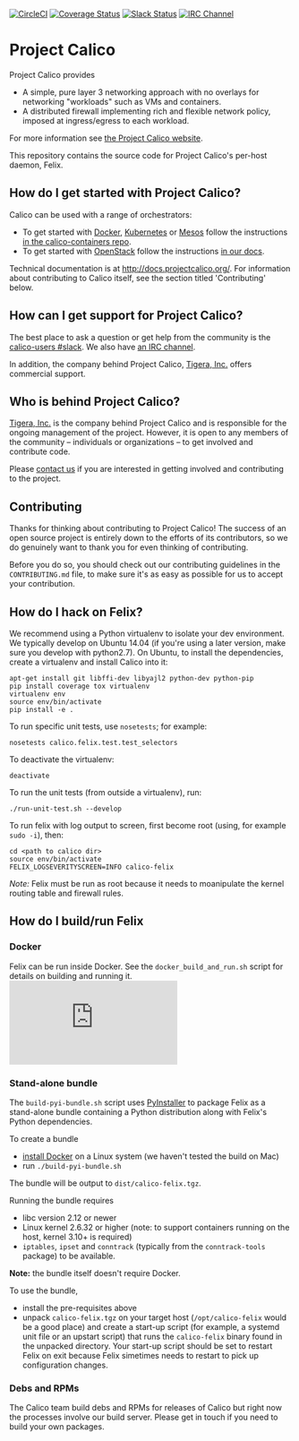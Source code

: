 [![CircleCI](https://circleci.com/gh/projectcalico/felix.svg?style=svg)](https://circleci.com/gh/projectcalico/felix)
[![Coverage Status](https://coveralls.io/repos/projectcalico/felix/badge.svg?branch=master&service=github)](https://coveralls.io/github/projectcalico/felix?branch=master)
[![Slack Status](https://slack.projectcalico.org/badge.svg)](https://slack.projectcalico.org)
[![IRC Channel](https://img.shields.io/badge/irc-%23calico-blue.svg)](https://kiwiirc.com/client/irc.freenode.net/#calico)
# Project Calico

Project Calico provides 

- A simple, pure layer 3 networking approach with no overlays for networking 
  "workloads" such as VMs and containers.
- A distributed firewall implementing rich and flexible network policy,
  imposed at ingress/egress to each workload.

For more information see [the Project Calico website](http://www.projectcalico.org/learn/).

This repository contains the source code for Project Calico's per-host 
daemon, Felix.

## How do I get started with Project Calico?

Calico can be used with a range of orchestrators:

- To get started with [Docker](http://www.docker.com/), [Kubernetes](http://kubernetes.io/) or [Mesos](http://mesos.apache.org/) follow the instructions
[in the calico-containers repo](https://github.com/projectcalico/calico-containers/blob/master/README.md).
- To get started with [OpenStack](http://www.openstack.org/) follow the
instructions [in our docs](http://docs.projectcalico.org/en/latest/openstack.html).

Technical documentation is at <http://docs.projectcalico.org/>. For
information about contributing to Calico itself, see the section titled
'Contributing' below.

## How can I get support for Project Calico?

The best place to ask a question or get help from the community is the 
[calico-users #slack](https://slack.projectcalico.org).  We also have 
[an IRC channel](https://kiwiirc.com/client/irc.freenode.net/#calico).

In addition, the company behind Project Calico, 
[Tigera, Inc.](https://www.tigera.io/) offers commercial support.

## Who is behind Project Calico?

[Tigera, Inc.](https://www.tigera.io/) is the company behind Project Calico
and is responsible for the ongoing management of the project. However, it 
is open to any members of the community – individuals or organizations – 
to get involved and contribute code.

Please [contact us](http://www.projectcalico.org/contact/) if you are
interested in getting involved and contributing to the project.

## Contributing

Thanks for thinking about contributing to Project Calico! The success of an
open source project is entirely down to the efforts of its contributors, so we
do genuinely want to thank you for even thinking of contributing.

Before you do so, you should check out our contributing guidelines in the
`CONTRIBUTING.md` file, to make sure it's as easy as possible for us to accept
your contribution.

## How do I hack on Felix?

We recommend using a Python virtualenv to isolate your dev environment.
We typically develop on Ubuntu 14.04 (if you're using a later version, 
make sure you develop with python2.7).  On Ubuntu, to install the dependencies,
create a virtualenv and install Calico into it:

    apt-get install git libffi-dev libyajl2 python-dev python-pip
    pip install coverage tox virtualenv
    virtualenv env
    source env/bin/activate
    pip install -e .
    
To run specific unit tests, use `nosetests`; for example:

    nosetests calico.felix.test.test_selectors
    
To deactivate the virtualenv:

    deactivate
    
To run the unit tests (from outside a virtualenv), run:

    ./run-unit-test.sh --develop
    
To run felix with log output to screen, first become root (using, 
for example `sudo -i`), then:

    cd <path to calico dir>
    source env/bin/activate
    FELIX_LOGSEVERITYSCREEN=INFO calico-felix
    
*Note:* Felix must be run as root because it needs to moanipulate the
kernel routing table and firewall rules.

## How do I build/run Felix

### Docker

Felix can be run inside Docker. See the `docker_build_and_run.sh` script for details on building and running it.
[![Analytics](https://calico-ga-beacon.appspot.com/UA-52125893-3/calico/README.md?pixel)](https://github.com/igrigorik/ga-beacon)

### Stand-alone bundle

The `build-pyi-bundle.sh` script uses [PyInstaller](http://www.pyinstaller.org/) 
to package Felix as a stand-alone bundle containing a Python distribution along
with Felix's Python dependencies.  

To create a bundle

- [install Docker](`build-pyi-bundle.sh`) on a Linux system (we haven't tested 
  the build on Mac)
- run `./build-pyi-bundle.sh`

The bundle will be output to `dist/calico-felix.tgz`.

Running the bundle requires

- libc version 2.12 or newer
- Linux kernel 2.6.32 or higher (note: to support containers running on the 
  host, kernel 3.10+ is required)
- `iptables`, `ipset` and `conntrack` (typically from the `conntrack-tools` 
  package) to be available.

**Note:** the bundle itself doesn't require Docker.

To use the bundle, 

- install the pre-requisites above
- unpack `calico-felix.tgz` on your target host (`/opt/calico-felix` would be 
  a good place) and create a start-up script (for example, a systemd unit file 
  or an upstart script) that runs the `calico-felix` binary found in the 
  unpacked directory.  Your start-up script should be set to restart Felix on 
  exit because Felix simetimes needs to restart to pick up configuration 
  changes. 

### Debs and RPMs

The Calico team build debs and RPMs for releases of Calico but right now the
processes involve our build server.  Please get in touch if you need to build 
your own packages.
